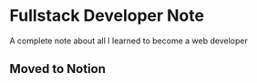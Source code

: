 # Fullstack Developer Note
A complete note about all I learned to become a web developer

## Moved to Notion
